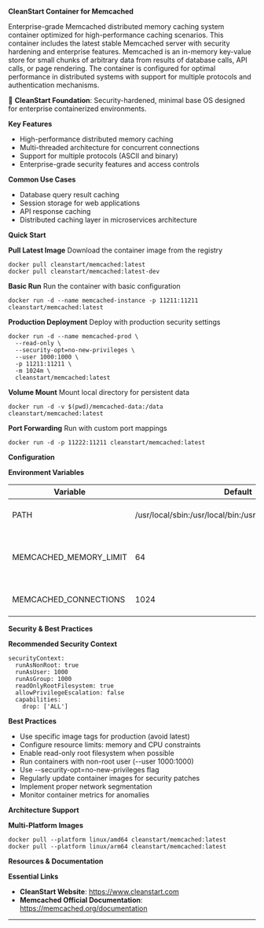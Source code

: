 <p><strong>CleanStart Container for Memcached</strong></p>
<p>Enterprise-grade Memcached distributed memory caching system container optimized for high-performance caching scenarios. This container includes the latest stable Memcached server with security hardening and enterprise features. Memcached is an in-memory key-value store for small chunks of arbitrary data from results of database calls, API calls, or page rendering. The container is configured for optimal performance in distributed systems with support for multiple protocols and authentication mechanisms.</p>
<p>📌 <strong>CleanStart Foundation</strong>: Security-hardened, minimal base OS designed for enterprise containerized environments.</p>
<p><strong>Key Features</strong></p>
<ul>
<li>High-performance distributed memory caching</li>
<li>Multi-threaded architecture for concurrent connections</li>
<li>Support for multiple protocols (ASCII and binary)</li>
<li>Enterprise-grade security features and access controls</li>
</ul>
<p><strong>Common Use Cases</strong></p>
<ul>
<li>Database query result caching</li>
<li>Session storage for web applications</li>
<li>API response caching</li>
<li>Distributed caching layer in microservices architecture</li>
</ul>
<p><strong>Quick Start</strong></p>
<p><strong>Pull Latest Image</strong>
Download the container image from the registry</p>
<pre><code class="lang-bash">docker pull cleanstart/<span class="hljs-string">memcached:</span>latest
docker pull cleanstart/<span class="hljs-string">memcached:</span>latest-dev
</code></pre>
<p><strong>Basic Run</strong>
Run the container with basic configuration</p>
<pre><code class="lang-bash">docker <span class="hljs-keyword">run</span><span class="bash"> <span class="hljs-_">-d</span> --name memcached-instance -p 11211:11211 cleanstart/memcached:latest</span>
</code></pre>
<p><strong>Production Deployment</strong>
Deploy with production security settings</p>
<pre><code class="lang-bash">docker run -d --name memcached-prod \
  -<span class="ruby">-read-only \
</span>  -<span class="ruby">-security-opt=no-new-privileges \
</span>  -<span class="ruby">-user <span class="hljs-number">1000</span><span class="hljs-symbol">:</span><span class="hljs-number">1000</span> \
</span>  -<span class="ruby">p <span class="hljs-number">11211</span><span class="hljs-symbol">:</span><span class="hljs-number">11211</span> \
</span>  -<span class="ruby">m <span class="hljs-number">1024</span>m \
</span>  cleanstart/memcached:latest
</code></pre>
<p><strong>Volume Mount</strong>
Mount local directory for persistent data</p>
<pre><code class="lang-bash">docker <span class="hljs-keyword">run</span><span class="bash"> <span class="hljs-_">-d</span> -v $(<span class="hljs-built_in">pwd</span>)/memcached-data:/data cleanstart/memcached:latest</span>
</code></pre>
<p><strong>Port Forwarding</strong>
Run with custom port mappings</p>
<pre><code class="lang-bash">docker <span class="hljs-keyword">run</span><span class="bash"> <span class="hljs-_">-d</span> -p 11222:11211 cleanstart/memcached:latest</span>
</code></pre>
<p><strong>Configuration</strong></p>
<p><strong>Environment Variables</strong></p>
<table>
<thead>
<tr>
<th>Variable</th>
<th>Default</th>
<th>Description</th>
</tr>
</thead>
<tbody>
<tr>
<td>PATH</td>
<td>/usr/local/sbin:/usr/local/bin:/usr/sbin:/usr/bin:/sbin:/bin</td>
<td>System PATH configuration</td>
</tr>
<tr>
<td>MEMCACHED_MEMORY_LIMIT</td>
<td>64</td>
<td>Maximum memory to use for storage in megabytes</td>
</tr>
<tr>
<td>MEMCACHED_CONNECTIONS</td>
<td>1024</td>
<td>Maximum simultaneous connections</td>
</tr>
</tbody>
</table>
<p><strong>Security &amp; Best Practices</strong></p>
<p><strong>Recommended Security Context</strong></p>
<pre><code class="lang-yaml"><span class="hljs-attr">securityContext:</span>
<span class="hljs-attr">  runAsNonRoot:</span> <span class="hljs-literal">true</span>
<span class="hljs-attr">  runAsUser:</span> <span class="hljs-number">1000</span>
<span class="hljs-attr">  runAsGroup:</span> <span class="hljs-number">1000</span>
<span class="hljs-attr">  readOnlyRootFilesystem:</span> <span class="hljs-literal">true</span>
<span class="hljs-attr">  allowPrivilegeEscalation:</span> <span class="hljs-literal">false</span>
<span class="hljs-attr">  capabilities:</span>
<span class="hljs-attr">    drop:</span> [<span class="hljs-string">'ALL'</span>]
</code></pre>
<p><strong>Best Practices</strong></p>
<ul>
<li>Use specific image tags for production (avoid latest)</li>
<li>Configure resource limits: memory and CPU constraints</li>
<li>Enable read-only root filesystem when possible</li>
<li>Run containers with non-root user (--user 1000:1000)</li>
<li>Use --security-opt=no-new-privileges flag</li>
<li>Regularly update container images for security patches</li>
<li>Implement proper network segmentation</li>
<li>Monitor container metrics for anomalies</li>
</ul>
<p><strong>Architecture Support</strong></p>
<p><strong>Multi-Platform Images</strong></p>
<pre><code class="lang-bash">docker pull --platform linux<span class="hljs-regexp">/amd64 cleanstart/</span><span class="hljs-string">memcached:</span>latest
docker pull --platform linux<span class="hljs-regexp">/arm64 cleanstart/</span><span class="hljs-string">memcached:</span>latest
</code></pre>
<p><strong>Resources &amp; Documentation</strong></p>
<p><strong>Essential Links</strong></p>
<ul>
<li><strong>CleanStart Website</strong>: <a href="https://www.cleanstart.com">https://www.cleanstart.com</a></li>
<li><strong>Memcached Official Documentation</strong>: <a href="https://memcached.org/documentation">https://memcached.org/documentation</a></li>
</ul>
<hr>
